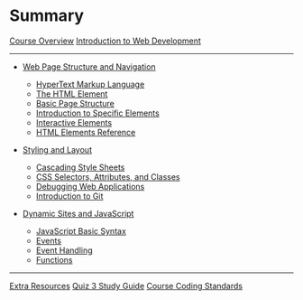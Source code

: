 # Summary

[Course Overview](./course-overview.md)
[Introduction to Web Development](./intro-web-dev.md)

--- 
- [Web Page Structure and Navigation](./module_1/overview.md)
    - [HyperText Markup Language](./module_1/html-overview.md)
    - [The HTML Element](./module_1/the-html-element.md)
    - [Basic Page Structure](./module_1/basic-page-structure.md)
    - [Introduction to Specific Elements](./module_1/headings-lists-tables.md)
    - [Interactive Elements](./module_1/interactive-elements.md)
    - [HTML Elements Reference](./module_1/elements-reference.md)

- [Styling and Layout](./module_2/overview.md)
    - [Cascading Style Sheets](./module_2/css-basics.md)
    - [CSS Selectors, Attributes, and Classes](./module_2/css-selectors.md)
    - [Debugging Web Applications](./module_2/intro-to-debugging.md)
    - [Introduction to Git](./module_2/intro-to-git.md)


- [Dynamic Sites and JavaScript](./module_3/overview.md)
    - [JavaScript Basic Syntax]()
    - [Events](./module_3/events.md)
    - [Event Handling]()
    - [Functions]()


--- 

[Extra Resources](./extra/resources.md)
[Quiz 3 Study Guide](./extra/quiz-3-study-guide.md)
[Course Coding Standards](./extra/coding-standards.md)